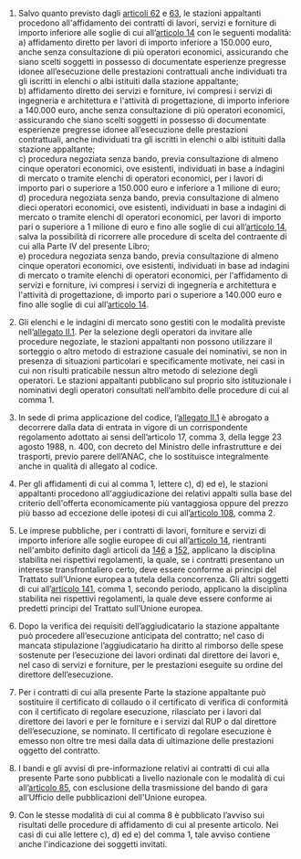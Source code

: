 1. Salvo quanto previsto dagli [articoli 62](/index.html?article=articolo-62&version=1) e [63](/index.html?article=articolo-63&version=1), le stazioni appaltanti procedono all'affidamento dei contratti di lavori, servizi e forniture di importo inferiore alle soglie di cui all’[articolo 14](/index.html?article=articolo-14&version=1) con le seguenti modalità:<br>a) affidamento diretto per lavori di importo inferiore a 150.000 euro, anche senza consultazione di più operatori economici, assicurando che siano scelti soggetti in possesso di documentate esperienze pregresse idonee all’esecuzione delle prestazioni contrattuali anche individuati tra gli iscritti in elenchi o albi istituiti dalla stazione appaltante;<br>b) affidamento diretto dei servizi e forniture, ivi compresi i servizi di ingegneria e architettura e l'attività di progettazione, di importo inferiore a 140.000 euro, anche senza consultazione di più operatori economici, assicurando che siano scelti soggetti in possesso di documentate esperienze pregresse idonee all’esecuzione delle prestazioni contrattuali, anche individuati tra gli iscritti in elenchi o albi istituiti dalla stazione appaltante;<br>c) procedura negoziata senza bando, previa consultazione di almeno cinque operatori economici, ove esistenti, individuati in base a indagini di mercato o tramite elenchi di operatori economici, per i lavori di importo pari o superiore a 150.000 euro e inferiore a 1 milione di euro;<br>d) procedura negoziata senza bando, previa consultazione di almeno dieci operatori economici, ove esistenti, individuati in base a indagini di mercato o tramite elenchi di operatori economici, per lavori di importo pari o superiore a 1 milione di euro e fino alle soglie di cui all’[articolo 14](/index.html?article=articolo-14&version=1), salva la possibilità di ricorrere alle procedure di scelta del contraente di cui alla Parte IV del presente Libro;<br>e) procedura negoziata senza bando, previa consultazione di almeno cinque operatori economici, ove esistenti, individuati in base ad indagini di mercato o tramite elenchi di operatori economici, per l'affidamento di servizi e forniture, ivi compresi i servizi di ingegneria e architettura e l'attività di progettazione, di importo pari o superiore a 140.000 euro e fino alle soglie di cui all’[articolo 14](/index.html?article=articolo-14&version=1).

2. Gli elenchi e le indagini di mercato sono gestiti con le modalità previste nell’[allegato II.1](/index.html?section=attachment-2-1&version=1). Per la selezione degli operatori da invitare alle procedure negoziate, le stazioni appaltanti non possono utilizzare il sorteggio o altro metodo di estrazione casuale dei nominativi, se non in presenza di situazioni particolari e specificamente motivate, nei casi in cui non risulti praticabile nessun altro metodo di selezione degli operatori. Le stazioni appaltanti pubblicano sul proprio sito istituzionale i nominativi degli operatori consultati nell’ambito delle procedure di cui al comma 1. 

3. In sede di prima applicazione del codice, l’[allegato II.1](/index.html?section=attachment-2-1&version=1) è abrogato a decorrere dalla data di entrata in vigore di un corrispondente regolamento adottato ai sensi dell’articolo 17, comma 3, della legge 23 agosto 1988, n. 400, con decreto del Ministro delle infrastrutture e dei trasporti, previo parere dell’ANAC, che lo sostituisce integralmente anche in qualità di allegato al codice. 

4. Per gli affidamenti di cui al comma 1, lettere c), d) ed e), le stazioni appaltanti procedono all'aggiudicazione dei relativi appalti sulla base del criterio dell'offerta economicamente più vantaggiosa oppure del prezzo più basso ad eccezione delle ipotesi di cui all’[articolo 108](/index.html?article=articolo-108&version=1), comma 2. 

5. Le imprese pubbliche, per i contratti di lavori, forniture e servizi di importo inferiore alle soglie europee di cui all’[articolo 14](/index.html?article=articolo-14&version=1), rientranti nell'ambito definito dagli articoli da [146](/index.html?article=articolo-146&version=1) a [152](/index.html?article=articolo-152&version=1), applicano la disciplina stabilita nei rispettivi regolamenti, la quale, se i contratti presentano un interesse transfrontaliero certo, deve essere conforme ai principi del Trattato sull’Unione europea a tutela della concorrenza. Gli altri soggetti di cui all’[articolo 141](/index.html?article=articolo-141&version=1), comma 1, secondo periodo, applicano la disciplina stabilita nei rispettivi regolamenti, la quale deve essere conforme ai predetti principi del Trattato sull’Unione europea. 

6. Dopo la verifica dei requisiti dell’aggiudicatario la stazione appaltante può procedere all’esecuzione anticipata del contratto; nel caso di mancata stipulazione l’aggiudicatario ha diritto al rimborso delle spese sostenute per l’esecuzione dei lavori ordinati dal direttore dei lavori e, nel caso di servizi e forniture, per le prestazioni eseguite su ordine del direttore dell’esecuzione. 

7. Per i contratti di cui alla presente Parte la stazione appaltante può sostituire il certificato di collaudo o il certificato di verifica di conformità con il certificato di regolare esecuzione, rilasciato per i lavori dal direttore dei lavori e per le forniture e i servizi dal RUP o dal direttore dell’esecuzione, se nominato. Il certificato di regolare esecuzione è emesso non oltre tre mesi dalla data di ultimazione delle prestazioni oggetto del contratto.

8. I bandi e gli avvisi di pre-informazione relativi ai contratti di cui alla presente Parte sono pubblicati a livello nazionale con le modalità di cui all’[articolo 85](/index.html?article=articolo-85&version=1), con esclusione della trasmissione del bando di gara all’Ufficio delle pubblicazioni dell'Unione europea.

9. Con le stesse modalità di cui al comma 8 è pubblicato l’avviso sui risultati delle procedure di affidamento di cui al presente articolo. Nei casi di cui alle lettere c), d) ed e) del comma 1, tale avviso contiene anche l'indicazione dei soggetti invitati.